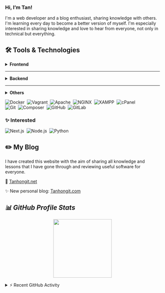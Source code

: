 ###  Hi, I’m Tan!

I'm a web developer and a blog enthusiast, sharing knowledge with others.
I'm learning every day to become a better version of myself. I'm especially interested in sharing knowledge and love to hear from everyone, not only in technical but everything.

## 🛠 Tools & Technologies

<details>
    <summary><b>Frontend</b></summary>
    <p></p>
    <img alt="Html" src="https://img.shields.io/badge/-HTML-001a33?style=flat&logo=HTML5"/>&nbsp;
    <img alt="Css" src="https://img.shields.io/badge/-CSS-001a33?style=flat&logo=CSS3&logoColor=1572B6"/>&nbsp;
    <img alt="Js" src="https://img.shields.io/badge/-JavaScript-001a33?style=flat&logo=javascript"/>&nbsp;
    <img alt="JQuery" src="https://img.shields.io/badge/-jQuery-001a33?style=flat&logo=jquery"/>&nbsp;
    <img alt="Bootstrap" src="https://img.shields.io/badge/-Bootstrap-001a33?style=flat&logo=bootstrap&logoColor=563D7C"/>&nbsp;
    <br>
    <img alt="Vue.js" src="https://img.shields.io/badge/-Vue.js-001a33?style=flat&logo=Vue.js"/>&nbsp;
</details>

<hr>

<details>
    <summary><b>Backend</b></summary>
    <p></p>
    <ul>
        <li><img alt="php" src="https://img.shields.io/badge/-PHP-001a33?style=flat&logo=php"/></li>
        <ul>
            <li>
                Frameworks: <img alt="Laravel" src="https://img.shields.io/badge/Laravel-001a33?logo=Laravel"/>&nbsp; <img alt="Yii" src="https://img.shields.io/badge/Yii-001a33?logo=Yii"/>
            </li>
            <li>
                Cms: <img alt="WordPress" src="https://img.shields.io/badge/WordPress-001a33?logo=wordpress"/>&nbsp;
                <img alt="Joomla" src="https://img.shields.io/badge/Joomla-001a33?logo=Joomla"/>
            </li>
        </ul>
    </ul>
    <ul>
        <li><img alt="Blogspot" src="https://img.shields.io/badge/Blogspot-001a33?logo=Blogger"/></li>
    </ul>
    <ul>
        <li>Databases
        <ul>
            <li>
                <img alt="MySQL" src="https://img.shields.io/badge/-MySQL-001a33?style=flat&logo=MySQL"/>
                &nbsp;
                <img alt="MySQL" src="https://img.shields.io/badge/MariaDB-001a33?style=flat&logo=MariaDB"/>
            </li>
        </ul>
        </li>
    </ul>
</details>

<hr>

<details>
    <summary><b>Others</b></summary>
    <p></p>
    <ul>
        <li>IDE: <img alt="PhpStorm" src="https://img.shields.io/badge/PhpStorm-001a33?style=flat&logo=phpstorm"/>&nbsp;
            <img alt="Visual" src="https://img.shields.io/badge/IntelliJ-001a33?style=flat&logo=IntelliJ-IDEA&logoColor=007ACC"/>
        </li>
        <li>Text Editor: <img alt="Visual" src="https://img.shields.io/badge/Visual%20Studio%20Code-001a33?style=flat&logo=visual-studio-code&logoColor=007ACC"/>&nbsp;
            <img alt="Atom" src="https://img.shields.io/badge/Atom-001a33?style=flat&logo=Atom&logoColor=007ACC"/>&nbsp;
            <img alt="Nano" src="https://img.shields.io/badge/Nano-001a33?style=flat&logo=Nano"/>&nbsp;
            <img alt="Vim" src="https://img.shields.io/badge/Vim-001a33?style=flat&logo=Vim&logoColor=019733"/>
        </li>
        <li>OS:</li>
        <ul>
            <li>
                Working <img alt="Linux" src="https://img.shields.io/badge/Linux-001a33?style=flat&logo=linux"/>&nbsp; <img alt="Ubuntu" src="https://img.shields.io/badge/Ubuntu-001a33?style=flat&logo=Ubuntu"/>
            </li>
            <li>
                Gamming <img alt="Windows" src="https://img.shields.io/badge/Windows-001a33?logo=Windows"/>&nbsp;
            </li>
        </ul>
        <li>Work management tool:  <img alt="Notion" src="https://img.shields.io/badge/Notion-001a33?style=flat&logo=Notion"/>&nbsp;
            <img alt="Slack" src="https://img.shields.io/badge/Slack-001a33?style=flat&logo=Slack&logoColor=4A154B"/>&nbsp;
            <img alt="Jira" src="https://img.shields.io/badge/Jira-001a33?style=flat&logo=Jira&logoColor=0052CC"/>&nbsp;
            <img alt="Trello" src="https://img.shields.io/badge/Trello-001a33?style=flat&logo=Trello&logoColor=0052CC"/>
        </li>
    </ul>
</details>

![Docker](https://img.shields.io/badge/Docker-001a33?style=flat&logo=Docker)&nbsp;
![Vagrant](https://img.shields.io/badge/Vagrant-001a33?style=flat&logo=Vagrant&logoColor=1868F2)&nbsp;
![Apache](https://img.shields.io/badge/Apache-001a33?style=flat&logo=Apache&logoColor=D22128)&nbsp;
![NGINX](https://img.shields.io/badge/NGINX-001a33?style=flat&logo=NGINX&logoColor=009639)&nbsp;
![XAMPP](https://img.shields.io/badge/XAMPP-001a33?style=flat&logo=xampp)&nbsp;
![cPanel](https://img.shields.io/badge/cPanel-001a33?style=flat&logo=cPanel)&nbsp;
<br>
![Git](https://img.shields.io/badge/Git-001a33?style=flat&logo=git)&nbsp;
![Composer](https://img.shields.io/badge/Composer-001a33?style=flat&logo=composer)&nbsp;
![GitHub](https://img.shields.io/badge/GitHub-001a33?style=flat&logo=github)&nbsp;
![GitLab](https://img.shields.io/badge/GitLab-001a33?style=flat&logo=gitlab)&nbsp;
<br>

### ✨ Interested

![Next.js](https://img.shields.io/badge/Next.js-001a33?style=flat&logo=Next.js)&nbsp;
![Node.js](https://img.shields.io/badge/Node.js-001a33?style=flat&logo=Node.js)&nbsp;
![Python](https://img.shields.io/badge/Python-001a33?style=flat&logo=Python)&nbsp;

## ✏️ My Blog

I have created this website with the aim of sharing all knowledge and lessons that I have gone through and reviewing useful software for everyone.

🌱 <a title="tanhongit" target="_blank" href="https://tanhongit.net">Tanhongit.net</a>

✨ New personal blog: <a title="tanhongit" target="_blank" href="https://tanhongit.com">Tanhongit.com</a>

## ***📊 GitHub Profile Stats***

<p align="center">
  <img height="190em" src="https://github-readme-stats-eight-theta.vercel.app/api?username=tanhongit&show_icons=true&count_private=true&theme=react&hide_border=true&bg_color=1F222E&title_color=F85D7F&icon_color=F8D866"/>
</p>

<details>
  <summary>⚡ Recent GitHub Activity</summary>
  <img alt="Activity Graph" src="https://activity-graph.herokuapp.com/graph?username=tanhongit&custom_title=tanhongit's%20Contribution%20Graph&bg_color=1F222E&color=F8D866&line=F85D7F&point=FFFFFF&hide_border=true" />
  <br>
  <img alt="Trophy" src="https://github-profile-trophy.vercel.app/?username=tanhongit&theme=onedark" />

  <p align="center">
    <a title="tanhongit" href="https://github.com/tanhongit"><img src="https://komarev.com/ghpvc/?username=tanhongit"></a>
  </p>
</details>
<!--
**TanHongIT/tanhongit** is a ✨ _special_ ✨ repository because its `README.md` (this file) appears on your GitHub profile.
https://simpleicons.org/
https://gitmee.netlify.app/
Here are some ideas to get you started:

- 🔭 I’m currently working on ...
- 🌱 I’m currently learning ...
- 👯 I’m looking to collaborate on ...
- 🤔 I’m looking for help with ...
- 💬 Ask me about ...
- 📫 How to reach me: ...
- 😄 Pronouns: ...
- ⚡ Fun fact: ...
-->
